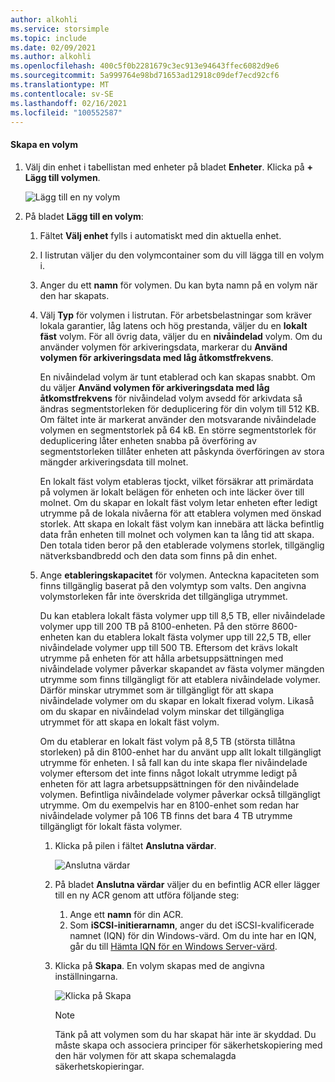 ```yaml
---
author: alkohli
ms.service: storsimple
ms.topic: include
ms.date: 02/09/2021
ms.author: alkohli
ms.openlocfilehash: 400c5f0b2281679c3ec913e94643ffec6082d9e6
ms.sourcegitcommit: 5a999764e98bd71653ad12918c09def7ecd92cf6
ms.translationtype: MT
ms.contentlocale: sv-SE
ms.lasthandoff: 02/16/2021
ms.locfileid: "100552587"
---
```

#### <a name="to-create-a-volume"></a>Skapa en volym
1. Välj din enhet i tabellistan med enheter på bladet **Enheter**. Klicka på **+ Lägg till volymen**.<!--Note to reviewer. No screen updates. Had to rename screens to be able to correct a formatting error.-->

    ![Lägg till en ny volym](./media/storsimple-8000-create-volume-u2/create-volume-01.png)

2. På bladet **Lägg till en volym**:
   
   1. Fältet **Välj enhet** fylls i automatiskt med din aktuella enhet.

   2. I listrutan väljer du den volymcontainer som du vill lägga till en volym i. 

   3. Anger du ett **namn** för volymen. Du kan byta namn på en volym när den har skapats.

   4. Välj **Typ** för volymen i listrutan. För arbetsbelastningar som kräver lokala garantier, låg latens och hög prestanda, väljer du en **lokalt fäst** volym. För all övrig data, väljer du en **nivåindelad** volym. Om du använder volymen för arkiveringsdata, markerar du **Använd volymen för arkiveringsdata med låg åtkomstfrekvens**.
      
       En nivåindelad volym är tunt etablerad och kan skapas snabbt. Om du väljer **Använd volymen för arkiveringsdata med låg åtkomstfrekvens** för nivåindelad volym avsedd för arkivdata så ändras segmentstorleken för deduplicering för din volym till 512 KB. Om fältet inte är markerat använder den motsvarande nivåindelade volymen en segmentstorlek på 64 kB. En större segmentstorlek för deduplicering låter enheten snabba på överföring av segmentstorleken tillåter enheten att påskynda överföringen av stora mängder arkiveringsdata till molnet.
       
       En lokalt fäst volym etableras tjockt, vilket försäkrar att primärdata på volymen är lokalt belägen för enheten och inte läcker över till molnet.  Om du skapar en lokalt fäst volym letar enheten efter ledigt utrymme på de lokala nivåerna för att etablera volymen med önskad storlek. Att skapa en lokalt fäst volym kan innebära att läcka befintlig data från enheten till molnet och volymen kan ta lång tid att skapa. Den totala tiden beror på den etablerade volymens storlek, tillgänglig nätverksbandbredd och den data som finns på din enhet.

   5. Ange **etableringskapacitet** för volymen. Anteckna kapaciteten som finns tillgänglig baserat på den volymtyp som valts. Den angivna volymstorleken får inte överskrida det tillgängliga utrymmet.
      
       Du kan etablera lokalt fästa volymer upp till 8,5 TB, eller nivåindelade volymer upp till 200 TB på 8100-enheten. På den större 8600-enheten kan du etablera lokalt fästa volymer upp till 22,5 TB, eller nivåindelade volymer upp till 500 TB. Eftersom det krävs lokalt utrymme på enheten för att hålla arbetsuppsättningen med nivåindelade volymer påverkar skapandet av fästa volymer mängden utrymme som finns tillgängligt för att etablera nivåindelade volymer. Därför minskar utrymmet som är tillgängligt för att skapa nivåindelade volymer om du skapar en lokalt fixerad volym. Likaså om du skapar en nivåindelad volym minskar det tillgängliga utrymmet för att skapa en lokalt fäst volym.
      
       Om du etablerar en lokalt fäst volym på 8,5 TB (största tillåtna storleken) på din 8100-enhet har du använt upp allt lokalt tillgängligt utrymme för enheten. I så fall kan du inte skapa fler nivåindelade volymer eftersom det inte finns något lokalt utrymme ledigt på enheten för att lagra arbetsuppsättningen för den nivåindelade volymen. Befintliga nivåindelade volymer påverkar också tillgängligt utrymme. Om du exempelvis har en 8100-enhet som redan har nivåindelade volymer på 106 TB finns det bara 4 TB utrymme tillgängligt för lokalt fästa volymer.
 
      1. Klicka på pilen i fältet **Anslutna värdar**. 

         ![Anslutna värdar](./media/storsimple-8000-create-volume-u2/create-volume-02.png)

      1. På bladet **Anslutna värdar** väljer du en befintlig ACR eller lägger till en ny ACR genom att utföra följande steg:

         1. Ange ett **namn** för din ACR.
         2. Som **iSCSI-initierarnamn**, anger du det iSCSI-kvalificerade namnet (IQN) för din Windows-värd. Om du inte har en IQN, går du till [Hämta IQN för en Windows Server-värd](#get-the-iqn-of-a-windows-server-host).

      1. Klicka på **Skapa**. En volym skapas med de angivna inställningarna.

         ![Klicka på Skapa](./media/storsimple-8000-create-volume-u2/create-volume-03.png)

         > [!NOTE]
         > Tänk på att volymen som du har skapat här inte är skyddad. Du måste skapa och associera principer för säkerhetskopiering med den här volymen för att skapa schemalagda säkerhetskopieringar. 

